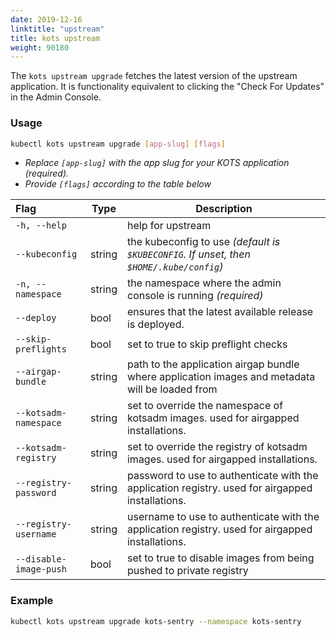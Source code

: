 ```yaml
---
date: 2019-12-16
linktitle: "upstream"
title: kots upstream
weight: 90180
---
```


The `kots upstream upgrade` fetches the latest version of the upstream application.
It is functionality equivalent to clicking the "Check For Updates" in the Admin Console.

### Usage
```bash
kubectl kots upstream upgrade [app-slug] [flags]
```
* _Replace `[app-slug]` with the app slug for your KOTS application (required)._
* _Provide `[flags]` according to the table below_

| Flag                     | Type   | Description                                                                                      |
|:-------------------------|--------|--------------------------------------------------------------------------------------------------|
| `-h, --help`             |        | help for upstream                                                                                |
| `--kubeconfig`           | string | the kubeconfig to use _(default is `$KUBECONFIG`. If unset, then `$HOME/.kube/config`)_          |
| `-n, --namespace`        | string | the namespace where the admin console is running _(required)_                                    |
| `--deploy`               | bool   | ensures that the latest available release is deployed.                                           |
| `--skip-preflights`      | bool   | set to true to skip preflight checks                                                             |
| `--airgap-bundle`        | string | path to the application airgap bundle where application images and metadata will be loaded from  |
| `--kotsadm-namespace`    | string | set to override the namespace of kotsadm images. used for airgapped installations.               |
| `--kotsadm-registry`     | string | set to override the registry of kotsadm images. used for airgapped installations.                |
| `--registry-password`    | string | password to use to authenticate with the application registry. used for airgapped installations. |
| `--registry-username`    | string | username to use to authenticate with the application registry. used for airgapped installations. |
| `--disable-image-push`   | bool   | set to true to disable images from being pushed to private registry                              |

### Example
```bash
kubectl kots upstream upgrade kots-sentry --namespace kots-sentry
```
